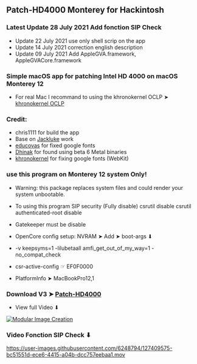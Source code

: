 ## Patch-HD4000 Monterey for Hackintosh

### Latest Update 28 July 2021 Add fonction SIP Check
- Update 22 July 2021 use only shell scrip on the app
- Update 14 July 2021 correction english description
- Update 09 July 2021 Add AppleGVA.framework, AppleGVACore.framework

### Simple macOS app for patching Intel HD 4000 on macOS Monterey 12

- For real Mac I recommand to using the khronokernel OCLP ➤ [khronokernel OCLP](https://github.com/dortania/OpenCore-Legacy-Patcher/)


### Credit: 
- chris1111 for build the app
- Base on [Jackluke](https://github.com/jacklukem) work
- [educovas](https://github.com/educovas) for fixed google fonts
- [Dhinak](https://github.com/DhinakG) for found using beta 6 Metal binaries
- [khronokernel](https://github.com/khronokernel) for fixing google fonts (WebKit)

### use this program on Monterey 12 system Only!
- Warning: this package replaces system files and could render your system unbootable.
- To using this program SIP security (Fully disable) csrutil disable csrutil authenticated-root disable 
- Gatekeeper must be disable

- OpenCore config setup: NVRAM ➤ Add ➤ boot-args ⬇︎
- -v keepsyms=1 -lilubetaall amfi_get_out_of_my_way=1 -no_compat_check
- csr-active-config ☞ EF0F0000 

- PlatformInfo ➤ MacBookPro12,1

### Download V3 ➤ [Patch-HD4000](https://github.com/chris1111/Patch-HD4000-Monterey/releases/tag/V3 )

- View full Video ⬇︎

[![Modular Image Creation](https://user-images.githubusercontent.com/6248794/118173318-6a820080-b3fb-11eb-9ba5-203165fb6f26.png)](https://youtu.be/aMoenFAdKxc)

### Video Fonction SIP Check ⬇︎


https://user-images.githubusercontent.com/6248794/127409575-bc51551d-ece6-4415-a04b-dcc757eebaa1.mov



 

